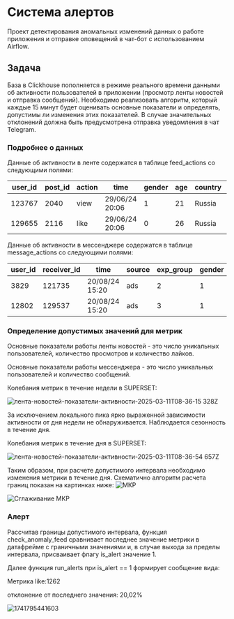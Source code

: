 # Система алертов
Проект детектирования аномальных изменений данных о работе приложения и отправке оповещений в чат-бот с использованием Airflow.

## Задача 

База в Clickhouse пополняется в режиме реального времени данными об активности пользователей в приложении (просмотр ленты новостей и отправка сообщений). Необходимо реализовать алгоритм, который каждые 15 минут будет оценивать основные показатели и определять, допустимы ли изменения этих показателей. В случае значительных отклонений должна быть предусмотрена отправка уведомления в чат Telegram.

### Подробнее о данных

Данные об активности в ленте содержатся в таблице feed_actions со следующими полями:

|user_id|post_id|action|time               |gender|age|country|city            |os     |source |exp_group|
|-------|-------|------|-------------------|------|---|-------|----------------|-------|-------|---------|
|123767 |2040   |view  |29/06/24 20:06     |1     |21 |Russia |Samara          |Android|organic|1        |
|129655 |2116   |like  |29/06/24 20:06     |0     |26 |Russia |Saint Petersburg|iOS    |organic|4        |

Данные об активности в мессенджере содержатся в таблице message_actions со следующими полями:

|user_id|receiver_id|time  |source             |exp_group|gender|age    |country         |city   |os     |
|-------|-----------|------|-------------------|---------|------|-------|----------------|-------|-------|
|3829   |121735     |20/08/24 15:20|ads                |2        |1     |42     |Russia          |Moscow |iOS    |
|12802  |129537     |20/08/24 15:20|ads                |3        |1     |14     |Russia          |Gelendzhik|iOS

### Определение допустимых значений для метрик

Основные показатели работы ленты новостей - это число уникальных пользователей, количество просмотров и  количество лайков.

Основные показатели работы мессенджера - это число уникальных пользователей и количество сообщений.

Колебания метрик в течение недели в SUPERSET:

![лента-новостей-показатели-активности-2025-03-11T08-36-15 328Z](https://github.com/user-attachments/assets/7e16060f-2473-4ccd-971d-0e9ca7c4cc84)

За исключением локального пика ярко выраженной зависимости активности от дня недели не обнаруживается. Наблюдается сезонность в течение дня.

Колебания метрик в течение дня в SUPERSET:

![лента-новостей-показатели-активности-2025-03-11T08-36-54 657Z](https://github.com/user-attachments/assets/a817d3c2-a51c-4c2e-b74a-7d1f6ee6bdac)

Таким образом, при расчете допустимого интервала необходимо изменения метрики в течение дня. 
Схематично алгоритм расчета границ показан на картинках ниже:
![МКР](https://github.com/user-attachments/assets/36e9fbc3-b636-4e89-ba63-7943b8ccd6f4)

![Сглаживание МКР](https://github.com/user-attachments/assets/26addbca-6923-4b5c-9da5-04106cc54df4)

### Алерт
Рассчитав границы допустимого интервала, функция check_anomaly_feed сравнивает последнее значение метрики в датафрейме с граничными значениями и, в случае выхода за пределы интервала, присваивает флагу is_alert значение 1.

Далее функция run_alerts при is_alert == 1 формирует сообщение вида: 

Метрика like:1262

отклонение от последнего значения: 20,02%

![1741795441603](https://github.com/user-attachments/assets/dbba4d18-c391-41d0-a0ce-6cac12845bb1)
